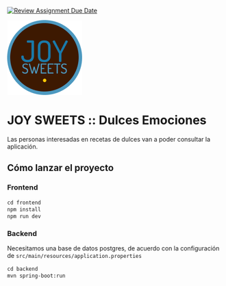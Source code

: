 [![Review Assignment Due Date](https://classroom.github.com/assets/deadline-readme-button-24ddc0f5d75046c5622901739e7c5dd533143b0c8e959d652212380cedb1ea36.svg)](https://classroom.github.com/a/xq5TwZF7)


![JOY SWEETS](https://github.com/FactoriaF5Code/rc2-final-project-joyjos/blob/main/images/JOYSWEETS.png)


# JOY SWEETS :: Dulces Emociones

Las personas interesadas en recetas de dulces van a poder consultar la aplicación.


## Cómo lanzar el proyecto

### Frontend

```
cd frontend
npm install 
npm run dev
```

### Backend

Necesitamos una base de datos postgres, de acuerdo con la configuración de `src/main/resources/application.properties`

```
cd backend
mvn spring-boot:run
```